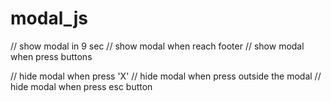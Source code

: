 # modal_js
// show modal in 9 sec 
// show modal when reach footer
// show modal when press buttons

// hide modal when press 'X'
// hide modal when press outside the modal
// hide modal when press esc button
